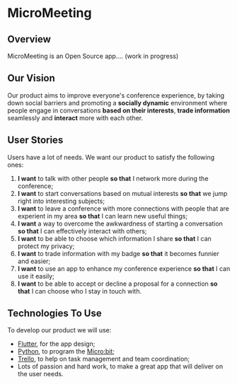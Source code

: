 # MicroMeeting
## Overview
MicroMeeting is an Open Source app.... (work in progress)

## Our Vision
Our product aims to improve everyone's conference experience, by taking down social barriers and promoting a **socially dynamic** environment
where people engage in conversations **based on their interests**, **trade information** seamlessly and **interact** more with each other.

## User Stories
Users have a lot of needs. We want our product to satisfy the following ones:
1. **I want** to talk with other people **so that** I network more during the conference;
2. **I want** to start conversations based on mutual interests **so that** we jump right into interesting subjects;
3. **I want** to leave a conference with more connections with people that are experient in my area **so that** I can learn new useful things;
4. **I want** a way to overcome the awkwardness of starting a conversation **so that** I can effectively interact with others;
5. **I want** to be able to choose which information I share **so that** I can protect my privacy;
6. **I want** to trade information with my badge **so that** it becomes funnier and easier;
7. **I want** to use an app to enhance my conference experience **so that** I can use it easily;
8. **I want** to be able to accept or decline a proposal for a connection **so that** I can choose who I stay in touch with.

## Technologies To Use
To develop our product we will use:
* [Flutter](https://flutter.dev/), for the app design;
* [Python](https://www.python.org/), to program the [Micro:bit](https://microbit.org/);
* [Trello](https://trello.com/), to help on task management and team coordination;
* Lots of passion and hard work, to make a great app that will deliver on the user needs.
